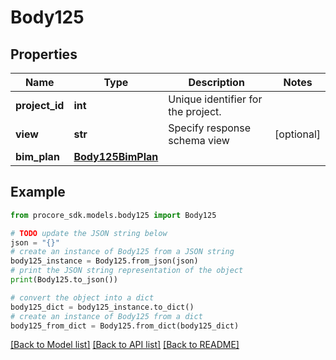 # Body125


## Properties

Name | Type | Description | Notes
------------ | ------------- | ------------- | -------------
**project_id** | **int** | Unique identifier for the project. | 
**view** | **str** | Specify response schema view | [optional] 
**bim_plan** | [**Body125BimPlan**](Body125BimPlan.md) |  | 

## Example

```python
from procore_sdk.models.body125 import Body125

# TODO update the JSON string below
json = "{}"
# create an instance of Body125 from a JSON string
body125_instance = Body125.from_json(json)
# print the JSON string representation of the object
print(Body125.to_json())

# convert the object into a dict
body125_dict = body125_instance.to_dict()
# create an instance of Body125 from a dict
body125_from_dict = Body125.from_dict(body125_dict)
```
[[Back to Model list]](../README.md#documentation-for-models) [[Back to API list]](../README.md#documentation-for-api-endpoints) [[Back to README]](../README.md)



